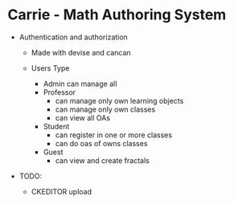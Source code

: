 # Carrie - Math Authoring System

- Authentication and authorization
  - Made with devise and cancan

  - Users Type
    - Admin
      can manage all
    - Professor
      - can manage only own learning objects
      - can manage only own classes
      - can view all OAs
    - Student
      - can register in one or more classes
      - can do oas of owns classes
    - Guest
      - can view and create fractals


- TODO:
  - CKEDITOR upload
